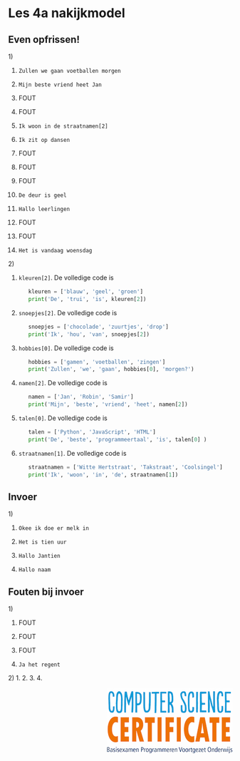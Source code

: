 # Les 4a nakijkmodel

## Even opfrissen!
1\) 
1. `Zullen we gaan voetballen morgen`  

2. `Mijn beste vriend heet Jan`  

3. FOUT  

4. FOUT  

5. `Ik woon in de straatnamen[2]`  

6. `Ik zit op dansen`  

7. FOUT  

8. FOUT  

9. FOUT  

10. `De deur is geel`  

11. `Hallo leerlingen`  

12. FOUT  

13. FOUT  

14. `Het is vandaag woensdag`

2\) 
1. `kleuren[2]`. De volledige code is
   ```python
      kleuren = ['blauw', 'geel', 'groen']            
      print('De', 'trui', 'is', kleuren[2])
   ```

2. `snoepjes[2]`. De volledige code is
   ```python
      snoepjes = ['chocolade', 'zuurtjes', 'drop']
      print('Ik', 'hou', 'van', snoepjes[2])
   ```

3. `hobbies[0]`. De volledige code is
   ```python
      hobbies = ['gamen', 'voetballen', 'zingen']            
      print('Zullen', 'we', 'gaan', hobbies[0], 'morgen?')
   ```

4. `namen[2]`. De volledige code is
   ```python
      namen = ['Jan', 'Robin', 'Samir']
      print('Mijn', 'beste', 'vriend', 'heet', namen[2])
   ```

5. `talen[0]`. De volledige code is
   ```python
      talen = ['Python', 'JavaScript', 'HTML']
      print('De', 'beste', 'programmeertaal', 'is', talen[0] )
   ```

6. `straatnamen[1]`. De volledige code is
   ```python
      straatnamen = ['Witte Hertstraat', 'Takstraat', 'Coolsingel']
      print('Ik', 'woon', 'in', 'de', straatnamen[1])
   ```
   
## Invoer
1\) 
1. `Okee ik doe er melk in`

2. `Het is tien uur`

3. `Hallo Jantien`

4. `Hallo naam`

## Fouten bij invoer
1\) 
1. FOUT  

2. FOUT  

3. FOUT

4. `Ja het regent`

2\) 
1. 
2. 
3. 
4. 

<img src="../../img/logoCSCert_10cm.jpg" align="right">